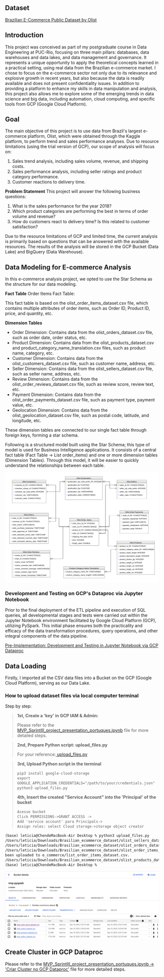 ## Dataset
<a href="https://www.kaggle.com/datasets/olistbr/brazilian-ecommerce">Brazilian E-Commerce Public Dataset by Olist</a>

## Introduction
This project was conceived as part of my postgraduate course in Data Engineering at PUC-Rio, focusing on three main pillars: databases, data warehouses and data lakes, and data management and governance. It represents a unique opportunity to apply the theoretical concepts learned in a practical setting, using real data from the Brazilian e-commerce market. I chose to focus on the e-commerce sector not only due to its relevance and explosive growth in recent years, but also because the data is readily available and does not present confidentiality issues. In addition to providing a platform to enhance my skills in data manipulation and analysis, this project also allows me to explore some of the emerging trends in data science and big data, including automation, cloud computing, and specific tools from GCP (Google Cloud Platform).
## Goal
The main objective of this project is to use data from Brazil's largest e-commerce platform, Olist, which were obtained through the Kaggle platform, to perform trend and sales performance analyses. Due to resource limitations (using the trial version of GCP), our scope of analysis will focus on:

1. Sales trend analysis, including sales volume, revenue, and shipping costs.
2. Sales performance analysis, including seller ratings and product category performance.
3. Customer reactions to delivery time.

**Problem Statement**
This project will answer the following business questions:

1. What is the sales performance for the year 2018?
2. Which product categories are performing the best in terms of order volume and revenue?
3. How do customers react to delivery time? Is this related to customer satisfaction?
   
Due to the resource limitations of GCP and limited time, the current analysis is primarily based on questions that can be answered with the available resources. The results of the analysis will be stored in the GCP Bucket (Data Lake) and BigQuery (Data Warehouse).
## Data Modeling for E-commerce Analysis
In this e-commerce analysis project, we opted to use the Star Schema as the structure for our data modeling.

**Fact Table**
Order Items Fact Table:

This fact table is based on the olist_order_items_dataset.csv file, which contains multiple attributes of order items, such as Order ID, Product ID, price, and quantity, etc.

**Dimension Tables**
* Order Dimension: Contains data from the olist_orders_dataset.csv file, such as order date, order status, etc.
* Product Dimension: Contains data from the olist_products_dataset.csv and product_category_name_translation.csv files, such as product name, category, etc.
* Customer Dimension: Contains data from the olist_customers_dataset.csv file, such as customer name, address, etc.
* Seller Dimension: Contains data from the olist_sellers_dataset.csv file, such as seller name, address, etc.
* Review Dimension: Contains data from the olist_order_reviews_dataset.csv file, such as review score, review text, etc.
* Payment Dimension: Contains data from the olist_order_payments_dataset.csv file, such as payment type, payment value, etc.
* Geolocation Dimension: Contains data from the olist_geolocation_dataset.csv file, such as postal code, latitude, and longitude, etc.
  
These dimension tables are connected to our single fact table through foreign keys, forming a star schema.

Following is a structured model built using the Star Schema; this type of model is used for Business Intelligence applications. It consists of a central fact table (Fact Table -> List order_items) and one or more dimension tables (Dimension Tables). Through this model, it will be easier to quickly understand the relationships between each table.

<img src="Images/eCommerce_diagram.jpeg">

### Development and Testing on GCP's Dataproc via Jupyter Notebook
Prior to the final deployment of the ETL pipeline and execution of SQL queries, all developmental stages and tests were carried out within the Jupyter Notebook environment facilitated by Google Cloud Platform (GCP), utilizing PySpark. This initial phase ensures both the practicality and efficacy of the data transformation procedures, query operations, and other integral components of the data pipeline.

<a href="Dvelopment Stage/mvp_etl_query_develop.ipynb">Pre-Implementation: Development and Testing in Jupyter Notebook via GCP Dataproc</a>
## Data Loading
Firstly, I imported all the CSV data files into a Bucket on the GCP (Google Cloud Platform), serving as our Data Lake.
### How to upload dataset files via local computer terminal
Step by step:

>**1st, Create a 'key' in GCP IAM & Admin:**
>
>Please refer to the <a href="MVP_SprintIII_project_presentation_portuques.ipynb"> MVP_SprintIII_project_presentation_portuques.ipynb</a> file for more detailed steps.

>**2nd, Prepare Python script: upload_files.py**
>
>For your reference:<a href="upload_files.py"> upload_files.py</a>

>**3rd, Upload Python script in the terminal**
>```
>pip3 install google-cloud-storage
>export GOOGLE_APPLICATION_CREDENTIALS="/path/to/your/credentials.json"
>python3 upload_files.py
>```
>**4th, Insert the created "Service Account" into the 'Principal' of the bucket**
>```
>Acesse bucket
>Click PERMISSIONS->GRANT ACCESS ->
>Add 'service account' para Principals->
>Assign roles: select Cloud storage->storage object creator
>```
```
(base) leticia@ChendeMacBook-Air Desktop % python3 upload_files.py
/Users/leticia/Downloads/Brasilian_ecommerce_dataset/olist_sellers_dataset.csvhasbeenuploadedtoe_commerce/olist_sellers_dataset.csv.
/Users/leticia/Downloads/Brasilian_ecommerce_dataset/olist_orders_dataset.csvhasbeenuploadedtoe_commerce/olist_orders_dataset.csv.
/Users/leticia/Downloads/Brasilian_ecommerce_dataset/olist_order_items_dataset.csvhas been uploaded to e_commerce/list_order_items_dataset.csv.
/Users/leticia/Downloads/Brasilian_ecommerce_dataset/olist_products_dataset.csvhasbeenuploadedtoe_commerce/olist_products_dataset.csv.
(base) leticia@ChendeMacBook-Air Desktop %
```
<img src="Images/dataset_in_bucket.png">

## Create Cluster in GCP Dataproc
Please refer to the <a href="MVP_SprintIII_project_presentation_portuques.ipynb"> MVP_SprintIII_project_presentation_portuques.ipynb -> 'Criar Cluster no GCP Dataproc'</a> file for more detailed steps.




